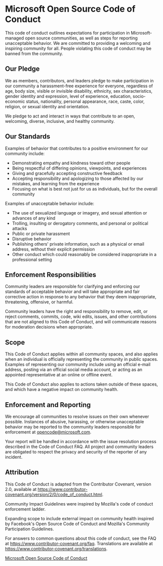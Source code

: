 
# Microsoft Open Source Code of Conduct

This code of conduct outlines expectations for participation in Microsoft-managed open source communities, as well as steps for reporting unacceptable behavior. We are committed to providing a welcoming and inspiring community for all. People violating this code of conduct may be banned from the community.

## Our Pledge
We as members, contributors, and leaders pledge to make participation in our community a harassment-free experience for everyone, regardless of age, body size, visible or invisible disability, ethnicity, sex characteristics, gender identity and expression, level of experience, education, socio-economic status, nationality, personal appearance, race, caste, color, religion, or sexual identity and orientation.

We pledge to act and interact in ways that contribute to an open, welcoming, diverse, inclusive, and healthy community.

## Our Standards
Examples of behavior that contributes to a positive environment for our community include:

- Demonstrating empathy and kindness toward other people
- Being respectful of differing opinions, viewpoints, and experiences
- Giving and gracefully accepting constructive feedback
- Accepting responsibility and apologizing to those affected by our mistakes, and learning from the experience
- Focusing on what is best not just for us as individuals, but for the overall community

Examples of unacceptable behavior include:

- The use of sexualized language or imagery, and sexual attention or advances of any kind
- Trolling, insulting or derogatory comments, and personal or political attacks
- Public or private harassment
- Disruptive behavior
- Publishing others' private information, such as a physical or email address, without their explicit permission
- Other conduct which could reasonably be considered inappropriate in a professional setting
## Enforcement Responsibilities
Community leaders are responsible for clarifying and enforcing our standards of acceptable behavior and will take appropriate and fair corrective action in response to any behavior that they deem inappropriate, threatening, offensive, or harmful.

Community leaders have the right and responsibility to remove, edit, or reject comments, commits, code, wiki edits, issues, and other contributions that are not aligned to this Code of Conduct, and will communicate reasons for moderation decisions when appropriate.

## Scope
This Code of Conduct applies within all community spaces, and also applies when an individual is officially representing the community in public spaces. Examples of representing our community include using an official e-mail address, posting via an official social media account, or acting as an appointed representative at an online or offline event.

This Code of Conduct also applies to actions taken outside of these spaces, and which have a negative impact on community health.

## Enforcement and Reporting
We encourage all communities to resolve issues on their own whenever possible. Instances of abusive, harassing, or otherwise unacceptable behavior may be reported to the community leaders responsible for enforcement at opencode@microsoft.com.

Your report will be handled in accordance with the issue resolution process described in the Code of Conduct FAQ. All project and community leaders are obligated to respect the privacy and security of the reporter of any incident.

## Attribution
This Code of Conduct is adapted from the Contributor Covenant, version 2.0, available at https://www.contributor-covenant.org/version/2/0/code_of_conduct.html.

Community Impact Guidelines were inspired by Mozilla's code of conduct enforcement ladder.

Expanding scope to include external impact on community health inspired by Facebook's Open Source Code of Conduct and Mozilla's Community Participation Guidelines.

For answers to common questions about this code of conduct, see the FAQ at https://www.contributor-covenant.org/faq. Translations are available at https://www.contributor-covenant.org/translations.

[Microsoft Open Source Code of Conduct](https://opensource.microsoft.com/codeofconduct/)

